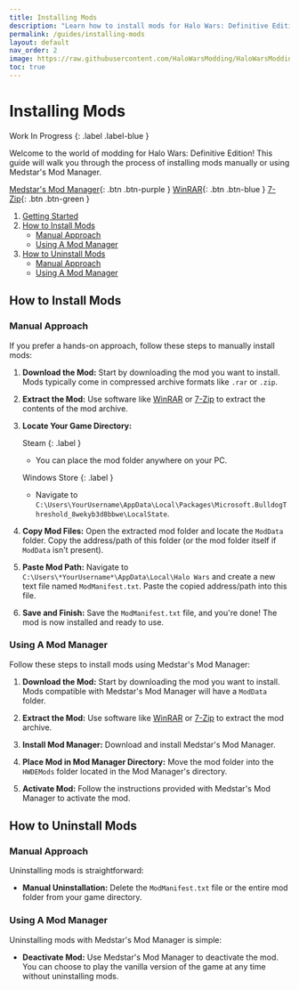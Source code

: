 ```yaml
---
title: Installing Mods
description: "Learn how to install mods for Halo Wars: Definitive Edition"
permalink: /guides/installing-mods
layout: default
nav_order: 2
image: https://raw.githubusercontent.com/HaloWarsModding/HaloWarsModding.github.io/master/resources/images/metadata/header.png
toc: true
---
```


# Installing Mods

Work In Progress
{: .label .label-blue }

Welcome to the world of modding for Halo Wars: Definitive Edition! This guide will walk you through the process of installing mods manually or using Medstar's Mod Manager.

[Medstar's Mod Manager](https://www.moddb.com/downloads/start/226029?referer=https%3A%2F%2Fwww.moddb.com%2Fmods%2Fhalo-wars-de-mod-manager%2Fdownloads){: .btn .btn-purple }
[WinRAR](https://www.win-rar.com/download.html){: .btn .btn-blue } [7-Zip](https://www.7-zip.org/download.html){: .btn .btn-green }


1. [Getting Started](#getting-started)
2. [How to Install Mods](#how-to-install-mods)
   - [Manual Approach](#manual-approach)
   - [Using A Mod Manager](#using-a-mod-manager)
3. [How to Uninstall Mods](#how-to-uninstall-mods)
   - [Manual Approach](#manual-approach-1)
   - [Using A Mod Manager](#using-a-mod-manager-1)

## How to Install Mods

### Manual Approach

If you prefer a hands-on approach, follow these steps to manually install mods:

1. **Download the Mod:** Start by downloading the mod you want to install. Mods typically come in compressed archive formats like `.rar` or `.zip`.
2. **Extract the Mod:** Use software like [WinRAR](https://www.win-rar.com/download.html) or [7-Zip](https://www.7-zip.org/download.html) to extract the contents of the mod archive.

3. **Locate Your Game Directory:**

    Steam
    {: .label }
    
   - You can place the mod folder anywhere on your PC.

   Windows Store
    {: .label }
    
   - Navigate to `C:\Users\YourUsername\AppData\Local\Packages\Microsoft.BulldogThreshold_8wekyb3d8bbwe\LocalState`.
4. **Copy Mod Files:** Open the extracted mod folder and locate the `ModData` folder. Copy the address/path of this folder (or the mod folder itself if `ModData` isn't present).
5. **Paste Mod Path:** Navigate to `C:\Users\*YourUsername*\AppData\Local\Halo Wars` and create a new text file named `ModManifest.txt`. Paste the copied address/path into this file.
6. **Save and Finish:** Save the `ModManifest.txt` file, and you're done! The mod is now installed and ready to use.

### Using A Mod Manager

Follow these steps to install mods using Medstar's Mod Manager:

1. **Download the Mod:** Start by downloading the mod you want to install. Mods compatible with Medstar's Mod Manager will have a `ModData` folder.

2. **Extract the Mod:** Use software like [WinRAR](https://www.win-rar.com/download.html) or [7-Zip](https://www.7-zip.org/download.html) to extract the mod archive.

3. **Install Mod Manager:** Download and install Medstar's Mod Manager.

4. **Place Mod in Mod Manager Directory:** Move the mod folder into the `HWDEMods` folder located in the Mod Manager's directory.

5. **Activate Mod:** Follow the instructions provided with Medstar's Mod Manager to activate the mod.

## How to Uninstall Mods

### Manual Approach

Uninstalling mods is straightforward:

- **Manual Uninstallation:** Delete the `ModManifest.txt` file or the entire mod folder from your game directory.

### Using A Mod Manager

Uninstalling mods with Medstar's Mod Manager is simple:

- **Deactivate Mod:** Use Medstar's Mod Manager to deactivate the mod. You can choose to play the vanilla version of the game at any time without uninstalling mods.
